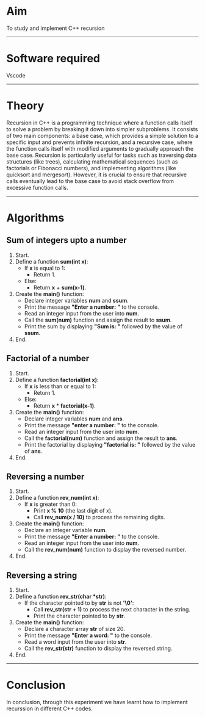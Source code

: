 <h1>Aim</h1>
<p>To study and implement C++ recursion</p>
<hr>
<h1>Software required</h1>
<p>Vscode</p>
<hr>
<h1>Theory</h1>
<p>Recursion in C++ is a programming technique where a function calls itself to solve a problem by breaking it down into simpler subproblems. It consists of two main components: a base case, which provides a simple solution to a specific input and prevents infinite recursion, and a recursive case, where the function calls itself with modified arguments to gradually approach the base case. Recursion is particularly useful for tasks such as traversing data structures (like trees), calculating mathematical sequences (such as factorials or Fibonacci numbers), and implementing algorithms (like quicksort and mergesort). However, it is crucial to ensure that recursive calls eventually lead to the base case to avoid stack overflow from excessive function calls.</p>
<hr>
<h1>Algorithms</h1>
<h2>Sum of integers upto a number</h2>
<ol>
        <li>Start.</li>
        <li>Define a function <strong>sum(int x)</strong>:
            <ul>
                <li>If <strong>x</strong> is equal to 1:
                    <ul>
                        <li>Return 1.</li>
                    </ul>
                </li>
                <li>Else:
                    <ul>
                        <li>Return <strong>x</strong> + <strong>sum(x-1)</strong>.</li>
                    </ul>
                </li>
            </ul>
        </li>
        <li>Create the <strong>main()</strong> function:
            <ul>
                <li>Declare integer variables <strong>num</strong> and <strong>ssum</strong>.</li>
                <li>Print the message <strong>"Enter a number: "</strong> to the console.</li>
                <li>Read an integer input from the user into <strong>num</strong>.</li>
                <li>Call the <strong>sum(num)</strong> function and assign the result to <strong>ssum</strong>.</li>
                <li>Print the sum by displaying <strong>"Sum is: "</strong> followed by the value of <strong>ssum</strong>.</li>
            </ul>
        </li>
        <li>End.</li>
    </ol>
<h2>Factorial of a number</h2>
<ol>
        <li>Start.</li>
        <li>Define a function <strong>factorial(int x)</strong>:
            <ul>
                <li>If <strong>x</strong> is less than or equal to 1:
                    <ul>
                        <li>Return 1.</li>
                    </ul>
                </li>
                <li>Else:
                    <ul>
                        <li>Return <strong>x</strong> * <strong>factorial(x-1)</strong>.</li>
                    </ul>
                </li>
            </ul>
        </li>
        <li>Create the <strong>main()</strong> function:
            <ul>
                <li>Declare integer variables <strong>num</strong> and <strong>ans</strong>.</li>
                <li>Print the message <strong>"enter a number: "</strong> to the console.</li>
                <li>Read an integer input from the user into <strong>num</strong>.</li>
                <li>Call the <strong>factorial(num)</strong> function and assign the result to <strong>ans</strong>.</li>
                <li>Print the factorial by displaying <strong>"factorial is: "</strong> followed by the value of <strong>ans</strong>.</li>
            </ul>
        </li>
        <li>End.</li>
    </ol>
<h2>Reversing a number</h2>
<ol>
        <li>Start.</li>
        <li>Define a function <strong>rev_num(int x)</strong>:
            <ul>
                <li>If <strong>x</strong> is greater than 0:
                    <ul>
                        <li>Print <strong>x % 10</strong> (the last digit of x).</li>
                        <li>Call <strong>rev_num(x / 10)</strong> to process the remaining digits.</li>
                    </ul>
                </li>
            </ul>
        </li>
        <li>Create the <strong>main()</strong> function:
            <ul>
                <li>Declare an integer variable <strong>num</strong>.</li>
                <li>Print the message <strong>"Enter a number: "</strong> to the console.</li>
                <li>Read an integer input from the user into <strong>num</strong>.</li>
                <li>Call the <strong>rev_num(num)</strong> function to display the reversed number.</li>
            </ul>
        </li>
        <li>End.</li>
    </ol>
<h2>Reversing a string</h2>
<ol>
        <li>Start.</li>
        <li>Define a function <strong>rev_str(char *str)</strong>:
            <ul>
                <li>If the character pointed to by <strong>str</strong> is not <strong>'\0'</strong>:
                    <ul>
                        <li>Call <strong>rev_str(str + 1)</strong> to process the next character in the string.</li>
                        <li>Print the character pointed to by <strong>str</strong>.</li>
                    </ul>
                </li>
            </ul>
        </li>
        <li>Create the <strong>main()</strong> function:
            <ul>
                <li>Declare a character array <strong>str</strong> of size 20.</li>
                <li>Print the message <strong>"Enter a word: "</strong> to the console.</li>
                <li>Read a word input from the user into <strong>str</strong>.</li>
                <li>Call the <strong>rev_str(str)</strong> function to display the reversed string.</li>
            </ul>
        </li>
        <li>End.</li>
    </ol>
<hr>
<h1>Conclusion</h1>
<p>In conclusion, through this experiment we have learnt how to implement recurssion in different C++ codes.</p>
    
